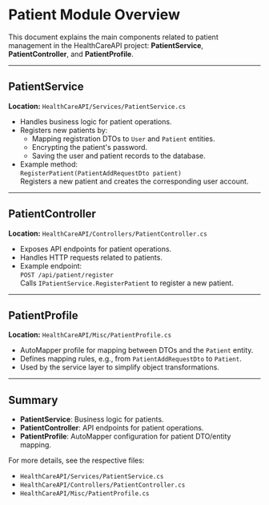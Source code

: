 # Patient Module Overview

This document explains the main components related to patient management in the HealthCareAPI project: **PatientService**, **PatientController**, and **PatientProfile**.

---

## PatientService

**Location:** `HealthCareAPI/Services/PatientService.cs`

- Handles business logic for patient operations.
- Registers new patients by:
  - Mapping registration DTOs to `User` and `Patient` entities.
  - Encrypting the patient's password.
  - Saving the user and patient records to the database.
- Example method:  
  `RegisterPatient(PatientAddRequestDto patient)`  
  Registers a new patient and creates the corresponding user account.

---

## PatientController

**Location:** `HealthCareAPI/Controllers/PatientController.cs`

- Exposes API endpoints for patient operations.
- Handles HTTP requests related to patients.
- Example endpoint:  
  `POST /api/patient/register`  
  Calls `IPatientService.RegisterPatient` to register a new patient.

---

## PatientProfile

**Location:** `HealthCareAPI/Misc/PatientProfile.cs`

- AutoMapper profile for mapping between DTOs and the `Patient` entity.
- Defines mapping rules, e.g., from `PatientAddRequestDto` to `Patient`.
- Used by the service layer to simplify object transformations.

---

## Summary

- **PatientService**: Business logic for patients.
- **PatientController**: API endpoints for patient operations.
- **PatientProfile**: AutoMapper configuration for patient DTO/entity mapping.

For more details, see the respective files:
- `HealthCareAPI/Services/PatientService.cs`
- `HealthCareAPI/Controllers/PatientController.cs`
- `HealthCareAPI/Misc/PatientProfile.cs`